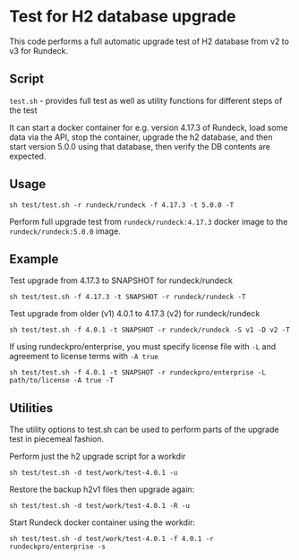 # Test for H2 database upgrade

This code performs a full automatic upgrade test of H2 database from v2 to v3 for Rundeck.

## Script

`test.sh` - provides full test as well as utility functions for different steps of the test

It can start a docker container for e.g. version 4.17.3 of Rundeck, load some data via the API, 
stop the container, upgrade the h2 database, and then start version 5.0.0 using that database,
then verify the DB contents are expected.

## Usage

`sh test/test.sh -r rundeck/rundeck -f 4.17.3 -t 5.0.0 -T`

Perform full upgrade test from `rundeck/rundeck:4.17.3` docker image to the `rundeck/rundeck:5.0.0` image.

## Example

Test upgrade from 4.17.3 to SNAPSHOT for rundeck/rundeck

`sh test/test.sh -f 4.17.3 -t SNAPSHOT -r rundeck/rundeck -T`

Test upgrade from older (v1) 4.0.1 to 4.17.3 (v2) for rundeck/rundeck

`sh test/test.sh -f 4.0.1 -t SNAPSHOT -r rundeck/rundeck -S v1 -D v2 -T`

If using rundeckpro/enterprise, you must specify license file with `-L` and agreement to license terms
with `-A true`

`sh test/test.sh -f 4.0.1 -t SNAPSHOT -r rundeckpro/enterprise -L path/to/license -A true -T`

## Utilities

The utility options to test.sh can be used to perform parts of the upgrade test in piecemeal fashion.

Perform just the h2 upgrade script for a workdir

`sh test/test.sh -d test/work/test-4.0.1 -u`

Restore the backup h2v1 files then upgrade again:

`sh test/test.sh -d test/work/test-4.0.1 -R -u`

Start Rundeck docker container using the workdir:

`sh test/test.sh -d test/work/test-4.0.1 -f 4.0.1 -r rundeckpro/enterprise -s`